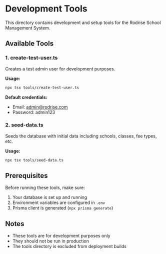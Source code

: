 # Development Tools

This directory contains development and setup tools for the Rodrise School Management System.

## Available Tools

### 1. create-test-user.ts
Creates a test admin user for development purposes.

**Usage:**
```bash
npx tsx tools/create-test-user.ts
```

**Default credentials:**
- Email: admin@rodrise.com
- Password: admin123

### 2. seed-data.ts
Seeds the database with initial data including schools, classes, fee types, etc.

**Usage:**
```bash
npx tsx tools/seed-data.ts
```

## Prerequisites

Before running these tools, make sure:
1. Your database is set up and running
2. Environment variables are configured in `.env`
3. Prisma client is generated (`npx prisma generate`)

## Notes

- These tools are for development purposes only
- They should not be run in production
- The tools directory is excluded from deployment builds






